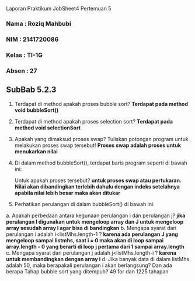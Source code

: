 Laporan Praktikum JobSheet4 Pertemuan 5
### Nama  : Roziq Mahbubi
### NIM   : 2141720086
### Kelas : TI-1G
### Absen : 27

## **SubBab 5.2.3**
1. Terdapat di method apakah proses bubble sort?
**Terdapat pada method void bubbleSort()**
2. Terdapat di method apakah proses selection sort?
**Terdapat pada method void selectionSort**
3. Apakah yang dimaksud proses swap? Tuliskan potongan program untuk melakukan 
proses swap tersebut!
**Proses swap adalah proses untuk menukarkan nilai**
4. Di dalam method bubbleSort(), terdapat baris program seperti di bawah ini:

	Untuk apakah proses tersebut?
**untuk proses swap atau pertukaran.**
**Nilai akan dibandingkan terlebih dahulu dengan indeks setelahnya apabila nilai lebih besar maka akan ditukar**
5. Perhatikan perulangan di dalam bubbleSort() di bawah ini:

a. Apakah perbedaan antara kegunaan perulangan i dan perulangan j?
**jika perulangan I digunakan untuk mengeloop array dan J untuk mengeloop array sesudah array I agar bisa di bandingkan** 
b. Mengapa syarat dari perulangan i adalah i<listMhs.length-1 ?
**karena ada perulangan J yang mengeloop sampai listmhs, saat i = 0 maka akan di loop sampai array.length - 0  yang berarti di loop j pertama dari 1 sampai array.length**
c. Mengapa syarat dari perulangan j adalah j<listMhs.length-i ?
**karena untuk membandingkan dengan array i**
d. Jika banyak data di dalam listMhs adalah 50, maka berapakali perulangan i akan 
berlangsung? Dan ada berapa Tahap bubble sort yang ditempuh?
49 for dan 1225 tahapan